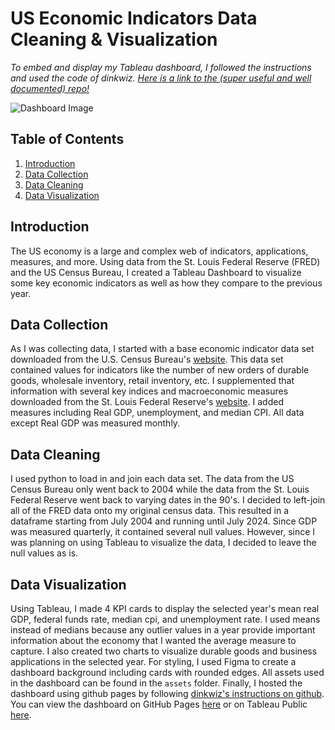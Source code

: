 # US Economic Indicators Data Cleaning & Visualization
*To embed and display my Tableau dashboard, I followed the instructions and used the code of dinkwiz. [Here is a link to the (super useful and well documented) repo!](https://github.com/dinkwiz/tableau_embed/tree/master)*

![Dashboard Image](/assets/Dashboard-image.png)

## Table of Contents
1. [Introduction](#introduction)
2. [Data Collection](#data-collection)
3. [Data Cleaning](#data-cleaning)
4. [Data Visualization](#data-visualization)

## Introduction
The US economy is a large and complex web of indicators, applications, measures, and more. Using data from the St. Louis Federal Reserve (FRED) and the US Census Bureau, I created a Tableau Dashboard to visualize some key economic indicators as well as how they compare to the previous year.

## Data Collection
As I was collecting data, I started with a base economic indicator data set downloaded from the U.S. Census Bureau's [website](https://www.census.gov/economic-indicators/). This data set contained values for indicators like the number of new orders of durable goods, wholesale inventory, retail inventory, etc. I supplemented that information with several key indices and macroeconomic measures downloaded from the St. Louis Federal Reserve's [website](https://fred.stlouisfed.org/). I added measures including Real GDP, unemployment, and median CPI. All data except Real GDP was measured monthly. 

## Data Cleaning
I used python to load in and join each data set. The data from the US Census Bureau only went back to 2004 while the data from the St. Louis Federal Reserve went back to varying dates in the 90's. I decided to left-join all of the FRED data onto my original census data. This resulted in a dataframe starting from July 2004 and running until July 2024. Since GDP was measured quarterly, it contained several null values. However, since I was planning on using Tableau to visualize the data, I decided to leave the null values as is.

## Data Visualization
Using Tableau, I made 4 KPI cards to display the selected year's mean real GDP, federal funds rate, median cpi, and unemployment rate. I used means instead of medians because any outlier values in a year provide important information about the economy that I wanted the average measure to capture. I also created two charts to visualize durable goods and business applications in the selected year. For styling, I used Figma to create a dashboard background including cards with rounded edges. All assets used in the dashboard can be found in the `assets` folder. Finally, I hosted the dashboard using github pages by following [dinkwiz's instructions on github](https://github.com/dinkwiz/tableau_embed/tree/master). You can view the dashboard on GitHub Pages [here](https://r0hankrishnan.github.io/economic_indicators/) or on Tableau Public [here](https://public.tableau.com/app/profile/rohan.krishnan4713/viz/USEconomicIndicators_17221171521810/Dashboard1).


